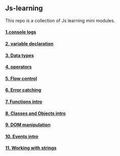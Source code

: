## Js-learning
This repo is a collection of Js learning mini modules.

#### [1.console logs](https://github.com/SharpAdder/Js-learning/blob/main/1.consoleLogs.js)
#### [2. variable declaration](https://github.com/SharpAdder/Js-learning/blob/main/2.varDeclare.js)
#### [3. Data types](https://github.com/SharpAdder/Js-learning/blob/main/3.dataTypes.js)
#### [4. operators](https://github.com/SharpAdder/Js-learning/blob/main/4.operators.js)
#### [5. Flow control](https://github.com/SharpAdder/Js-learning/blob/main/5.flowControl.js)
#### [6. Error catching](https://github.com/SharpAdder/Js-learning/blob/main/6.errors.js)
#### [7. Functions intro](https://github.com/SharpAdder/Js-learning/blob/main/7.functions.js)
#### [8. Classes and Objects intro](https://github.com/SharpAdder/Js-learning/blob/main/8.classesAndObj.js)
#### [9. DOM manipulation](https://github.com/SharpAdder/Js-learning/blob/main/9.domManipulation.js)
#### [10. Events intro](https://github.com/SharpAdder/Js-learning/blob/main/10.events.js)
#### [11. Working with strings](https://github.com/SharpAdder/Js-learning/blob/main/10.strings.js)
